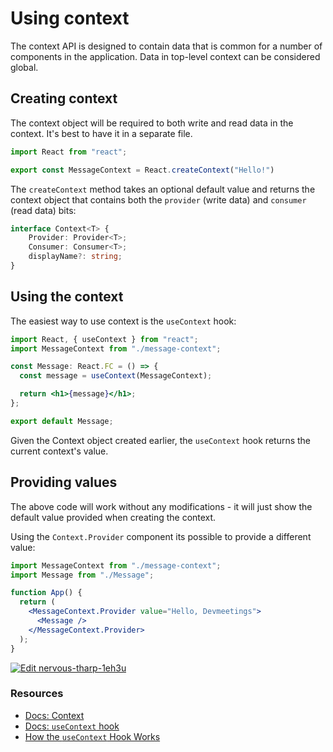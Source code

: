 # Using context

The context API is designed to contain data that is common for a number of components in the application. Data in top-level context can be considered global.

## Creating context

The context object will be required to both write and read data in the context. It's best to have it in a separate file.

```typescript
import React from "react";

export const MessageContext = React.createContext("Hello!")
```

The `createContext` method takes an optional default value and returns the context object that contains both the `provider` \(write data\) and `consumer` \(read data\) bits:

```typescript
interface Context<T> {
    Provider: Provider<T>;
    Consumer: Consumer<T>;
    displayName?: string;
}
```

## Using the context

The easiest way to use context is the `useContext` hook:

```jsx
import React, { useContext } from "react";
import MessageContext from "./message-context";

const Message: React.FC = () => {
  const message = useContext(MessageContext);

  return <h1>{message}</h1>;
};

export default Message;
```

Given the Context object created earlier, the `useContext` hook returns the current context's value.

## Providing values

The above code will work without any modifications - it will just show the default value provided when creating the context.

Using the `Context.Provider` component its possible to provide a different value:

```jsx
import MessageContext from "./message-context";
import Message from "./Message";

function App() {
  return (
    <MessageContext.Provider value="Hello, Devmeetings">
      <Message />
    </MessageContext.Provider>
  );
}
```

[![Edit nervous-tharp-1eh3u](https://codesandbox.io/static/img/play-codesandbox.svg)](https://codesandbox.io/s/nervous-tharp-1eh3u?fontsize=14)

### Resources

* [Docs: Context](https://reactjs.org/docs/context.html)
* [Docs: `useContext` hook](https://reactjs.org/docs/hooks-reference.html#usecontext)
* [How the `useContext` Hook Works](https://daveceddia.com/usecontext-hook/)


